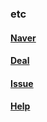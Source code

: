 ### etc
#### [Naver](https://www.naver.com/)

#### [Deal](https://www.algumon.com/)
#### [Issue](https://www.issuelink.co.kr/community/listview/all/3/adj/_self/blank/blank/blank)
#### [Help](https://themorehelp.com/)
